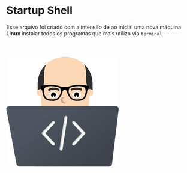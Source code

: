 # Startup Shell

 Esse arquivo foi criado com a intensão de ao inicial uma nova máquina **Linux** instalar todos os programas que mais utilizo via `terminal`

 ###
<br/>

 ![phjb](/face-notebook_300x292.jpg)

